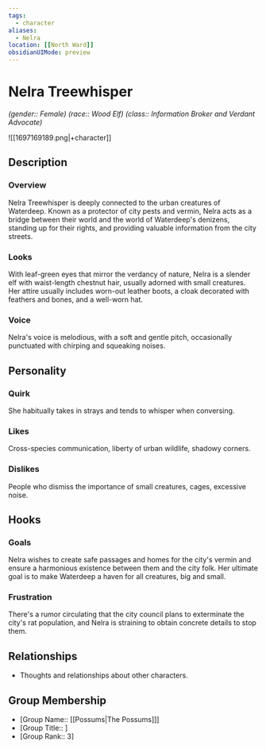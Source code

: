 ```yaml
---
tags:
  - character
aliases:
  - Nelra
location: [[North Ward]]
obsidianUIMode: preview
---
```


# Nelra Treewhisper

_(gender:: Female) (race:: Wood Elf) (class:: Information Broker and Verdant Advocate)_

![[1697169189.png|+character]]

## Description

### Overview

Nelra Treewhisper is deeply connected to the urban creatures of Waterdeep. Known as a protector of city pests and vermin, Nelra acts as a bridge between their world and the world of Waterdeep's denizens, standing up for their rights, and providing valuable information from the city streets.

### Looks

With leaf-green eyes that mirror the verdancy of nature, Nelra is a slender elf with waist-length chestnut hair, usually adorned with small creatures. Her attire usually includes worn-out leather boots, a cloak decorated with feathers and bones, and a well-worn hat.

### Voice

Nelra's voice is melodious, with a soft and gentle pitch, occasionally punctuated with chirping and squeaking noises.

## Personality

### Quirk

She habitually takes in strays and tends to whisper when conversing.

### Likes

Cross-species communication, liberty of urban wildlife, shadowy corners.

### Dislikes

People who dismiss the importance of small creatures, cages, excessive noise.

## Hooks

### Goals

Nelra wishes to create safe passages and homes for the city's vermin and ensure a harmonious existence between them and the city folk. Her ultimate goal is to make Waterdeep a haven for all creatures, big and small.

### Frustration

There's a rumor circulating that the city council plans to exterminate the city's rat population, and Nelra is straining to obtain concrete details to stop them.

## Relationships

- Thoughts and relationships about other characters.

## Group Membership

- [Group Name:: [[Possums|The Possums]]]
- [Group Title:: ]
- [Group Rank:: 3]
